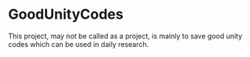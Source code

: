 # GoodUnityCodes
This project, may not be called as a project, is mainly to save good unity codes which can be used in daily research.
